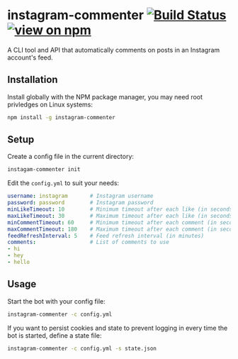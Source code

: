 # instagram-commenter [![Build Status](https://travis-ci.com/chewyiscrunchy/instagram-commenter.svg?branch=main)](https://travis-ci.com/chewyiscrunchy/instagram-commenter) [![view on npm](http://img.shields.io/npm/v/instagram-commenter.svg)](https://www.npmjs.org/package/instagram-commenter)

A CLI tool and API that automatically comments on posts in an Instagram account's feed.

## Installation

Install globally with the NPM package manager, you may need root privledges on Linux systems:

```Bash
npm install -g instagram-commenter
```

## Setup

Create a config file in the current directory:

```Bash
instagam-commenter init
```

Edit the `config.yml` to suit your needs:

```YAML
username: instagram       # Instagram username
password: password        # Instagram password
minLikeTimeout: 10        # Minimum timeout after each like (in seconds)
maxLikeTimeout: 30        # Maximum timeout after each like (in seconds)
minCommentTimeout: 60     # Minimum timeout after each comment (in seconds)
maxCommentTimeout: 180    # Maximum timeout after each comment (in seconds)
feedRefreshInterval: 5    # Feed refresh interval (in minutes)
comments:                 # List of comments to use
- hi
- hey
- hello
```

## Usage

Start the bot with your config file:

```Bash
instagram-commenter -c config.yml
```

If you want to persist cookies and state to prevent logging in every time the bot is started, define a state file:

```Bash
instagram-commenter -c config.yml -s state.json
```




